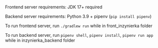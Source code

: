Frontend server requirements: JDK 17+ required

Backend server requirements: Python 3.9 + pipenv (`pip install pipenv`)

To run frontend server, run `./gradlew run` while in front_inzynierka folder

To run backend server, run `pipenv shell`, `pipenv install`, `pipenv run app` while in inzynierka_backend folder
